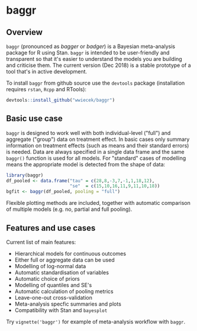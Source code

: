 
<!-- README.md is generated from README.Rmd. Please edit that file -->
baggr
=====

Overview
--------

`baggr` (pronounced as *bagger* or *badger*) is a Bayesian meta-analysis package for R using Stan. `baggr` is intended to be user-friendly and transparent so that it's easier to understand the models you are building and criticise them. The current version (Dec 2018) is a stable prototype of a tool that's in active development.

To install `baggr` from github source use the `devtools` package (installation requires `rstan`, `Rcpp` and RTools):

``` r
devtools::install_github("wwiecek/baggr")
```

Basic use case
--------------

`baggr` is designed to work well with both individual-level ("full") and aggregate ("group") data on treatment effect. In basic cases only summary information on treatment effects (such as means and their standard errors) is needed. Data are always specified in a single data frame and the same `baggr()` function is used for all models. For "standard" cases of modelling means the appropriate model is detected from the shape of data:

``` r
library(baggr)
df_pooled <- data.frame("tau" = c(28,8,-3,7,-1,1,18,12),
                        "se"  = c(15,10,16,11,9,11,10,18))
bgfit <- baggr(df_pooled, pooling = "full")
```

Flexible plotting methods are included, together with automatic comparison of multiple models (e.g. no, partial and full pooling).

Features and use cases
----------------------

Current list of main features:

-   Hierarchical models for continuous outcomes
-   Either full or aggregate data can be used
-   Modelling of log-normal data
-   Automatic standardisation of variables
-   Automatic choice of priors
-   Modelling of quantiles and SE's
-   Automatic calculation of pooling metrics
-   Leave-one-out cross-validation
-   Meta-analysis specfic summaries and plots
-   Compatibility with Stan and `bayesplot`

Try `vignette('baggr')` for example of meta-analysis workflow with `baggr`.
